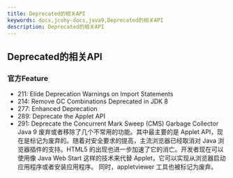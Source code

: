 ```yaml
---
title: Deprecated的相关API
keywords: docs,jcohy-docs,java9,Deprecated的相关API
description: Deprecated的相关API
---
```


## Deprecated的相关API
### 官方Feature
* 211: Elide Deprecation Warnings on Import Statements
* 214: Remove GC Combinations Deprecated in JDK 8
* 277: Enhanced Deprecation
* 289: Deprecate the Applet API
* 291: Deprecate the Concurrent Mark Sweep (CMS) Garbage Collector
Java 9 废弃或者移除了几个不常用的功能。其中最主要的是 Applet API，现在是标记为废弃的。随着对安全要求的提高，主流浏览器已经取消对 Java 浏览器插件的支持。HTML5 的出现也进一步加速了它的消亡。开发者现在可以使用像 Java Web Start 这样的技术来代替 Applet，它可以实现从浏览器启动应用程序或者安装应用程序。
同时，appletviewer 工具也被标记为废弃。

